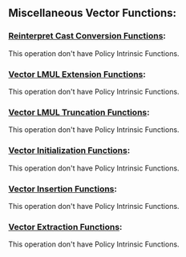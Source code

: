 
## Miscellaneous Vector Functions:

### [Reinterpret Cast Conversion Functions](../rvv-intrinsic-api.md#reinterpret-cast-conversion-functions):
This operation don't have Policy Intrinsic Functions.

### [Vector LMUL Extension Functions](../rvv-intrinsic-api.md#vector-lmul-extension-and-truncation-functions):
This operation don't have Policy Intrinsic Functions.

### [Vector LMUL Truncation Functions](../rvv-intrinsic-api.md#vector-lmul-extension-and-truncation-functions):
This operation don't have Policy Intrinsic Functions.

### [Vector Initialization Functions](../rvv-intrinsic-api.md#vector-initialization-functions):
This operation don't have Policy Intrinsic Functions.

### [Vector Insertion Functions](../rvv-intrinsic-api.md#vector-insertion-functions):
This operation don't have Policy Intrinsic Functions.

### [Vector Extraction Functions](../rvv-intrinsic-api.md#vector-extraction-functions):
This operation don't have Policy Intrinsic Functions.
